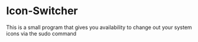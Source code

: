 # Icon-Switcher
This is a small program that gives you availability to change out your system icons via the sudo command
